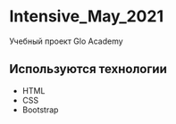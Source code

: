 # Intensive_May_2021
Учебный проект Glo Academy

## Используются технологии
- HTML
- CSS
- Bootstrap
